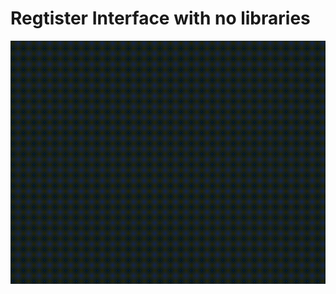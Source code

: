 # Regtister Interface with no libraries

![](https://github.com/guilhermevialle/signinLayout/blob/main/gif..gif)
